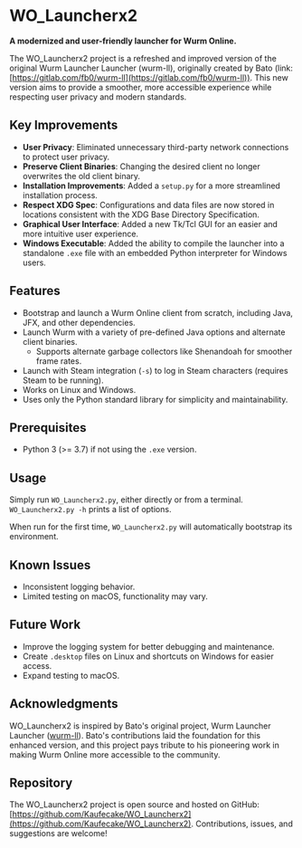 # WO_Launcherx2

**A modernized and user-friendly launcher for Wurm Online.**

The WO_Launcherx2 project is a refreshed and improved version of the original Wurm Launcher Launcher (wurm-ll), originally created by Bato (link: [https://gitlab.com/fb0/wurm-ll](https://gitlab.com/fb0/wurm-ll)). This new version aims to provide a smoother, more accessible experience while respecting user privacy and modern standards.

## Key Improvements
- **User Privacy**: Eliminated unnecessary third-party network connections to protect user privacy.
- **Preserve Client Binaries**: Changing the desired client no longer overwrites the old client binary.
- **Installation Improvements**: Added a `setup.py` for a more streamlined installation process.
- **Respect XDG Spec**: Configurations and data files are now stored in locations consistent with the XDG Base Directory Specification.
- **Graphical User Interface**: Added a new Tk/Tcl GUI for an easier and more intuitive user experience.
- **Windows Executable**: Added the ability to compile the launcher into a standalone `.exe` file with an embedded Python interpreter for Windows users.

## Features
- Bootstrap and launch a Wurm Online client from scratch, including Java, JFX, and other dependencies.
- Launch Wurm with a variety of pre-defined Java options and alternate client binaries.
  - Supports alternate garbage collectors like Shenandoah for smoother frame rates.
- Launch with Steam integration (`-s`) to log in Steam characters (requires Steam to be running).
- Works on Linux and Windows.
- Uses only the Python standard library for simplicity and maintainability.

## Prerequisites
- Python 3 (>= 3.7) if not using the `.exe` version.

## Usage
Simply run `WO_Launcherx2.py`, either directly or from a terminal. `WO_Launcherx2.py -h` prints a list of options.

When run for the first time, `WO_Launcherx2.py` will automatically bootstrap its environment.

## Known Issues
- Inconsistent logging behavior.
- Limited testing on macOS, functionality may vary.

## Future Work
- Improve the logging system for better debugging and maintenance.
- Create `.desktop` files on Linux and shortcuts on Windows for easier access.
- Expand testing to macOS.

## Acknowledgments
WO_Launcherx2 is inspired by Bato's original project, Wurm Launcher Launcher ([wurm-ll](https://gitlab.com/fb0/wurm-ll)). Bato's contributions laid the foundation for this enhanced version, and this project pays tribute to his pioneering work in making Wurm Online more accessible to the community.

## Repository
The WO_Launcherx2 project is open source and hosted on GitHub: [https://github.com/Kaufecake/WO_Launcherx2](https://github.com/Kaufecake/WO_Launcherx2). Contributions, issues, and suggestions are welcome!
